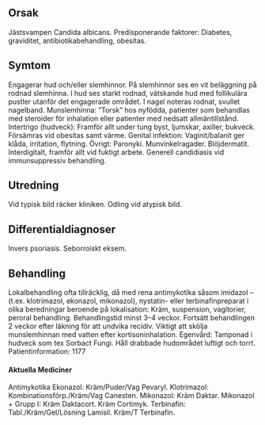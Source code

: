 ## Orsak

Jästsvampen Candida albicans. Predisponerande faktorer: Diabetes, graviditet, antibiotikabehandling, obesitas.

## Symtom

Engagerar hud och/eller slemhinnor. På slemhinnor ses en vit beläggning på rodnad slemhinna. I hud ses starkt rodnad, vätskande hud med follikulära pustler utanför det engagerade området. I nagel noteras rodnat, svullet nagelband.
Munslemhinna: ”Torsk” hos nyfödda, patienter som behandlas med steroider för inhalation eller patienter med nedsatt allmäntillstånd. Intertrigo (hudveck): Framför allt under tung byst, ljumskar, axiller, bukveck. Försämras vid obesitas samt värme. Genital infektion: Vaginit/balanit ger klåda, irritation, flytning.
Övrigt: Paronyki. Munvinkelragader. Blöjdermatit. Interdigitalt, framför allt vid fuktigt arbete. Generell candidiasis vid immunsuppressiv behandling.

## Utredning

Vid typisk bild räcker kliniken. Odling vid atypisk bild.

## Differentialdiagnoser

Invers psoriasis. Seborroiskt eksem.

## Behandling

Lokalbehandling ofta tillräcklig, då med rena antimykotika såsom imidazol – (t.ex. klotrimazol, ekonazol, mikonazol), nystatin- eller terbinafinpreparat i olika beredningar beroende på lokalisation: Kräm, suspension, vagitorier, peroral behandling. Behandlingstid minst 3–4 veckor. Fortsätt behandlingen 2 veckor efter läkning för att undvika recidiv.
Viktigt att skölja munslemhinnan med vatten efter kortisoninhalation.
Egenvård: Tamponad i hudveck som tex Sorbact Fungi. Håll drabbade hudområdet luftigt och torrt.
Patientinformation:
1177

#### Aktuella Mediciner

Antimykotika
Ekonazol: Kräm/Puder/Vag Pevaryl.
Klotrimazol: Kombinationsförp./Kräm/Vag Canesten.
Mikonazol: Kräm Daktar.
Mikonazol + Grupp I: Kräm Daktacort. Kräm Cortimyk.
Terbinafin: Tabl./Kräm/Gel/Lösning Lamisil. Kräm/T Terbinafin.

